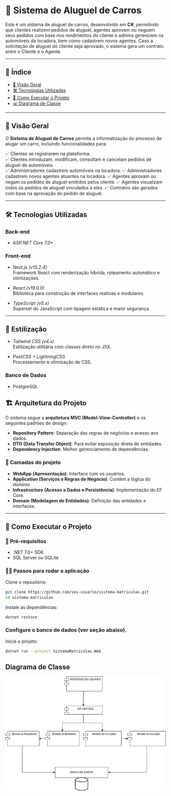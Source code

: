 # 🚗 Sistema de Aluguel de Carros

Este é um sistema de aluguel de carros, desenvolvido em **C#**, permitindo que clientes realizem pedidos de aluguel, agentes aprovem ou neguem seus pedidos com base nos rendimentos do cliente e admins gerenciem os automóveis da locadora, bem como cadastrem novos agentes. Caso a solicitação de aluguel do cliente seja aprovado, o sistema gera um contrato entre o Cliente e o Agente.

---

## 📌 Índice

- [📖 Visão Geral](#-visão-geral)
- [🛠 Tecnologias Utilizadas](#-tecnologias-utilizadas)
- [🚀 Como Executar o Projeto](#-como-executar-o-projeto)
- [📊 Diagrama de Classe](#-modelagem-uml)

---

## 📖 Visão Geral

O **Sistema de Aluguel de Carros** permite a informatização do processo de alugar um carro, incluindo funcionalidades para:

✅ Clientes se registrarem na plataforma.  
✅ Clientes introduzam, modificam, consultam e cancelam pedidos de aluguel de automóveis.  
✅ Administradores cadastrem automóveis na locadora.
✅ Administradores cadastrem novos agentes atuantes na locadora.
✅ Agentes aprovam ou negam os pedidos de aluguel emitidos pelos cliente.
✅ Agentes visualizam todos os pedidos de aluguel vinculados a eles.
✅ Contratos são gerados com base na aprovação do pedido de aluguel.

---

## 🛠 Tecnologias Utilizadas

### **Back-end**
- *ASP.NET Core 7.0+*

### **Front-end**

- *Next.js (v15.2.4)*  
  Framework React com renderização híbrida, roteamento automático e otimizações.

- *React (v19.0.0)*  
  Biblioteca para construção de interfaces reativas e modulares.

- *TypeScript (v5.x)*  
  Superset do JavaScript com tipagem estática e maior segurança.

---
## 🎨 Estilização

- *Tailwind CSS (v4.x)*  
  Estilização utilitária com classes direto no JSX.

- *PostCSS + LightningCSS*  
  Processamento e otimização de CSS.


### **Banco de Dados**
- PostgreSQL


## 🏗 Arquitetura do Projeto

O sistema segue a **arquitetura MVC (Model-View-Controller)** e os seguintes padrões de design:

- **Repository Pattern**: Separação das regras de negócios e acesso aos dados.
- **DTO (Data Transfer Object)**: Para evitar exposição direta de entidades.
- **Dependency Injection**: Melhor gerenciamento de dependências.

### 📌 **Camadas do projeto**
- **WebApp (Apresentação)**: Interface com os usuários.
- **Application (Serviços e Regras de Negócio)**: Contém a lógica do domínio.
- **Infrastructure (Acesso a Dados e Persistência)**: Implementação do EF Core.
- **Domain (Modelagem de Entidades)**: Definição das entidades e interfaces.

---

## 🚀 Como Executar o Projeto
### 🔧 **Pré-requisitos**
- .NET 7.0+ SDK
- SQL Server ou SQLite
### **🏃‍♂️ Passos para rodar a aplicação**
Clone o repositório:
````bash
git clone https://github.com/seu-usuario/sistema-matriculas.git
cd sistema-matriculas
````
Instale as dependências:

```` bash
dotnet restore
````

### **Configure o banco de dados (ver seção abaixo).**

Inicie o projeto:

````bash
dotnet run --project SistemaMatriculas.Web
````

## Diagrama de Classe
![Diagrama de Componentes](https://raw.githubusercontent.com/imcathalat/projeto-de-software/main/sgo/artefatos/DiagramaDeComponentes.jpg)

